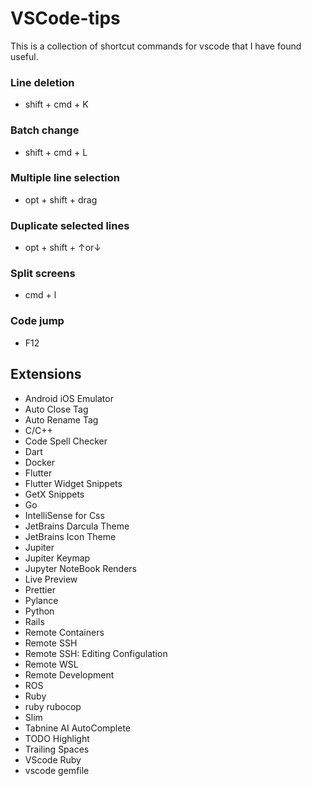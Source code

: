 # VSCode-tips
This is a collection of shortcut commands for vscode that I have found useful.

### Line deletion

- shift + cmd + K

### Batch change

- shift + cmd + L

### Multiple line selection

- opt + shift + drag

### Duplicate selected lines

- opt + shift + ↑or↓

### Split screens

- cmd + l

### Code jump

- F12

## Extensions
- Android iOS Emulator
- Auto Close Tag
- Auto Rename Tag
- C/C++
- Code Spell Checker
- Dart
- Docker
- Flutter
- Flutter Widget Snippets
- GetX Snippets
- Go
- IntelliSense for Css
- JetBrains Darcula Theme
- JetBrains Icon Theme
- Jupiter
- Jupiter Keymap
- Jupyter NoteBook Renders
- Live Preview
- Prettier
- Pylance
- Python
- Rails
- Remote Containers
- Remote SSH
- Remote SSH: Editing Configulation
- Remote WSL
- Remote Development
- ROS
- Ruby
- ruby rubocop
- Slim
- Tabnine AI AutoComplete
- TODO Highlight
- Trailing Spaces
- VScode Ruby
- vscode gemfile
